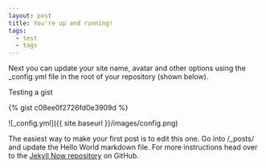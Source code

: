 ```yaml
---
layout: post
title: You're up and running!
tags:
  - test
  - tags
---
```


Next you can update your site name, avatar and other options using the _config.yml file in the root of your repository (shown below).

Testing a gist

{% gist c08ee0f2726fd0e3909d %}

![_config.yml]({{ site.baseurl }}/images/config.png)

The easiest way to make your first post is to edit this one. Go into /_posts/ and update the Hello World markdown file. For more instructions head over to the [Jekyll Now repository](https://github.com/barryclark/jekyll-now) on GitHub.
